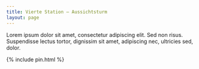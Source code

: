 ```yaml
---
title: Vierte Station – Aussichtsturm
layout: page
---
```


Lorem ipsum dolor sit amet, consectetur adipiscing elit. Sed non risus. Suspendisse lectus tortor, dignissim sit amet, adipiscing nec, ultricies sed, dolor.

{% include pin.html %}

<html>
    <div id="coordinates" class="text-center" style="display:none">

        <h3>🎉 Herzlichen Glückwunsch! 🎊</h3>

        <span style="font-weight: normal;">
            Ihr habt den letzten Geocache gefunden.
            Nun geht es <a href="{% include parkplatz_map_link.html %}">zurück zum Parkplatz 🅿️</a>.<br>
        </span>

    {% include parkplatz_map.html %}
    </div>

    <script>
        let correctPin = "1234";
    </script>
    <script src="./pin.js"></script>

</html>
